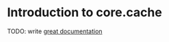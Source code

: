 # Introduction to core.cache

TODO: write [great documentation](http://jacobian.org/writing/great-documentation/what-to-write/)
